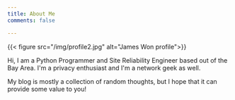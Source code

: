 ```yaml
---
title: About Me
comments: false

---
```

{{< figure src="/img/profile2.jpg" alt="James Won profile">}}

Hi, I am a Python Programmer and Site Reliability Engineer based out of the Bay Area. I'm a privacy enthusiast and I'm a network geek as well.   

My blog is mostly a collection of random thoughts, but I hope that it can provide some value to you!
